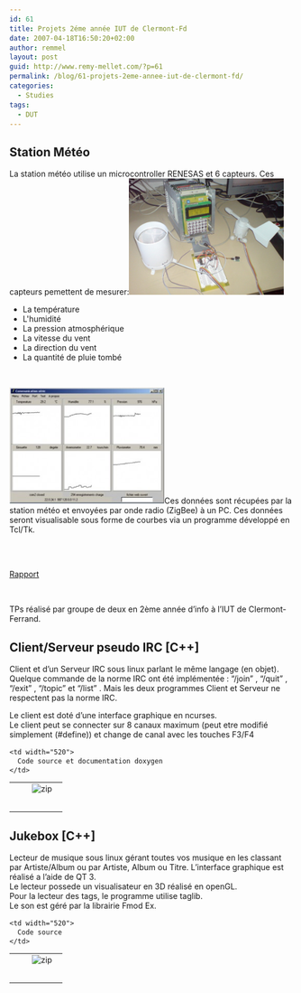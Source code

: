 ```yaml
---
id: 61
title: Projets 2éme année IUT de Clermont-Fd
date: 2007-04-18T16:50:20+02:00
author: remmel
layout: post
guid: http://www.remy-mellet.com/?p=61
permalink: /blog/61-projets-2eme-annee-iut-de-clermont-fd/
categories:
  - Studies
tags:
  - DUT
---
```

## Station Météo

La station météo utilise un microcontroller RENESAS et 6 capteurs. Ces capteurs pemettent de mesurer:[<img class="size-full wp-image-75 alignright" title="DSC02316" src="/wp-content/uploads/2007/04/DSC02316.jpg" alt="" width="275" height="206" />](/wp-content/uploads/2007/04/DSC02316.jpg)

  * La température
  * L'humidité
  * La pression atmosphérique
  * La vitesse du vent
  * La direction du vent
  * La quantité de pluie tombé

&nbsp;

[<img class="alignright size-medium wp-image-81" title="meteo_tcltk" src="/wp-content/uploads/2007/04/meteo_tcltk-300x224.jpg" alt="" width="275" height="206" sizes="(max-width: 275px) 100vw, 275px" />](http://www.remy-mellet.com/wp-content/uploads/2007/04/meteo_tcltk.jpg)Ces données sont récupées par la station météo et envoyées par onde radio (ZigBee) à un PC. Ces données seront visualisable sous forme de courbes via un programme développé en Tcl/Tk.

&nbsp;

[<img class="alignleft" src="http://remy.mellet.free.fr/images_old/zip.gif" alt="" />  
Rapport](http://www.remy-mellet.com/wp-content/uploads/2007/04/Rapport-Station-Météo.pdf)

&nbsp;

TPs réalisé par groupe de deux en 2ème année d&#8217;info à l&#8217;IUT de Clermont-Ferrand.

## Client/Serveur pseudo IRC [C++]

Client et d&#8217;un Serveur IRC sous linux parlant le même langage (en objet). Quelque commande de la norme IRC ont été implémentée : &#8220;/join&#8221; , &#8220;/quit&#8221; , &#8220;/exit&#8221; , &#8220;/topic&#8221; et &#8220;/list&#8221; . Mais les deux programmes Client et Serveur ne respectent pas la norme IRC.

Le client est doté d&#8217;une interface graphique en ncurses.  
Le client peut se connecter sur 8 canaux maximum (peut etre modifié simplement (#define)) et change de canal avec les touches F3/F4

<table border="0" cellspacing="0" cellpadding="0" width="100%">
  <tr>
    <td width="80">
      <a href="/wp-content/uploads/2011/04/TP_2.IRC.zip"><img src="http://remy.mellet.free.fr/images_old/zip.gif" border="0" alt="zip" width="47" height="46" align="right" /></a>
    </td>
    
    <td width="520">
      Code source et documentation doxygen
    </td>
  </tr>
</table>

## Jukebox [C++]

Lecteur de musique sous linux gérant toutes vos musique en les classant par Artiste/Album ou par Artiste, Album ou Titre. L&#8217;interface graphique est réalisé a l&#8217;aide de QT 3.  
Le lecteur possede un visualisateur en 3D réalisé en openGL.  
Pour la lecteur des tags, le programme utilise taglib.  
Le son est géré par la librairie Fmod Ex.

<table border="0" cellspacing="0" cellpadding="0" width="600">
  <tr>
    <td width="80">
      <a href="/wp-content/uploads/2011/04/jb.zip"><img src="http://remy.mellet.free.fr/images_old/zip.gif" border="0" alt="zip" width="47" height="46" align="right" /></a>
    </td>
    
    <td width="520">
      Code source
    </td>
  </tr>
</table>